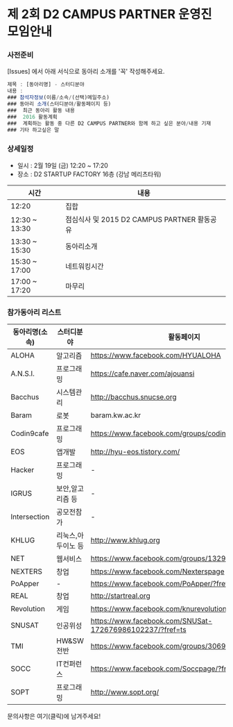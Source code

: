 # 제 2회 D2 CAMPUS PARTNER 운영진 모임안내

### 사전준비

[Issues] 에서 아래 서식으로 동아리 소개를 '꼭' 작성해주세요.

```javascript
제목 : [동아리명] - 스터디분야
내용 :
### 참석자정보(이름/소속/(선택)메일주소)
### 동아리 소개(스터디분야/활동페이지 등)
###  최근 동아리 활동 내용
###  2016 활동계획
###  계획하는 활동 중 다른 D2 CAMPUS PARTNER와 함께 하고 싶은 분야/내용 기재
### 기타 하고싶은 말
```

### 상세일정

- 일시 : 2월 19일 (금) 12:20 ~ 17:20
- 장소 : D2 STARTUP FACTORY 16층 (강남 메리츠타워)

시간|내용
---|---
12:20|집합
12:30 ~ 13:30|점심식사 및 2015 D2 CAMPUS PARTNER 활동공유
13:30 ~ 15:30|동아리소개
15:30 ~ 17:00|네트워킹시간
17:00 ~ 17:20|마무리

### 참가동아리 리스트

동아리명(소속)|스터디분야|활동페이지
--------------|----------|----------
ALOHA|알고리즘|https://www.facebook.com/HYUALOHA
A.N.S.I.|프로그래밍|https://cafe.naver.com/ajouansi
Bacchus|시스템관리|http://bacchus.snucse.org
Baram|로봇|baram.kw.ac.kr
Codin9cafe|프로그래밍|https://www.facebook.com/groups/codin9cafe/
EOS|앱개발|http://hyu-eos.tistory.com/
Hacker|프로그래밍|-
IGRUS|보안,알고리즘 등|-
Intersection|공모전참가|-
KHLUG|리눅스,아두이노 등|http://www.khlug.org
NET|웹서비스|https://www.facebook.com/groups/132988286804307/
NEXTERS|창업|https://www.facebook.com/Nexterspage
PoApper|-|https://www.facebook.com/PoApper/?fref=ts
REAL|창업|http://startreal.org
Revolution|게임|https://www.facebook.com/knurevolution
SNUSAT|인공위성|https://www.facebook.com/SNUSat-172676986102237/?fref=ts
TMI|HW&SW전반|https://www.facebook.com/groups/306984199313364
SOCC|IT컨퍼런스|https://www.facebook.com/Soccpage/?fref=ts
SOPT|프로그래밍|http://www.sopt.org/

문의사항은 여기(클릭)에 남겨주세요!



